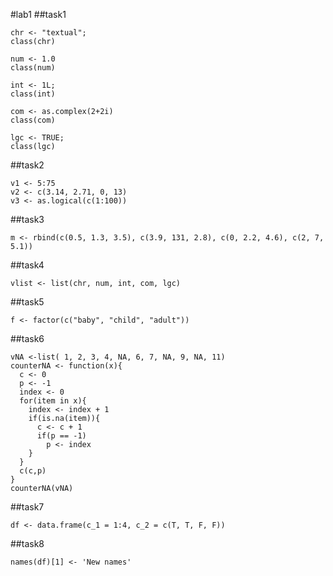 #lab1
##task1

```{r}
chr <- "textual";
class(chr)

num <- 1.0
class(num)

int <- 1L;
class(int)

com <- as.complex(2+2i)
class(com)

lgc <- TRUE;
class(lgc)
```
##task2 
```{r}
v1 <- 5:75
v2 <- c(3.14, 2.71, 0, 13)
v3 <- as.logical(c(1:100))
```
##task3
```{r}
m <- rbind(c(0.5, 1.3, 3.5), c(3.9, 131, 2.8), c(0, 2.2, 4.6), c(2, 7, 5.1))
```
##task4
```{r}
vlist <- list(chr, num, int, com, lgc)
```
##task5
```{r}
f <- factor(c("baby", "child", "adult"))
```
##task6
```{r}
vNA <-list( 1, 2, 3, 4, NA, 6, 7, NA, 9, NA, 11)
counterNA <- function(x){
  c <- 0
  p <- -1
  index <- 0
  for(item in x){
    index <- index + 1
    if(is.na(item)){
      c <- c + 1
      if(p == -1)
        p <- index
    }
  }
  c(c,p)
}
counterNA(vNA)
```
##task7
```{r}
df <- data.frame(c_1 = 1:4, c_2 = c(T, T, F, F))
```
##task8
```{r}
names(df)[1] <- 'New names'
```
